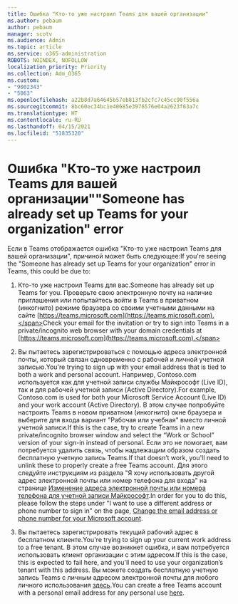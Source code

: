 ```yaml
---
title: Ошибка "Кто-то уже настроил Teams для вашей организации"
ms.author: pebaum
author: pebaum
manager: scotv
ms.audience: Admin
ms.topic: article
ms.service: o365-administration
ROBOTS: NOINDEX, NOFOLLOW
localization_priority: Priority
ms.collection: Adm_O365
ms.custom:
- "9002343"
- "5063"
ms.openlocfilehash: a22b8d7a64645b57eb813fb2cfc7c45cc90f556a
ms.sourcegitcommit: 8bc60ec34bc1e40685e3976576e04a2623f63a7c
ms.translationtype: HT
ms.contentlocale: ru-RU
ms.lasthandoff: 04/15/2021
ms.locfileid: "51835320"
---
```

# <a name="someone-has-already-set-up-teams-for-your-organization-error"></a><span data-ttu-id="800f7-102">Ошибка "Кто-то уже настроил Teams для вашей организации"</span><span class="sxs-lookup"><span data-stu-id="800f7-102">"Someone has already set up Teams for your organization" error</span></span>

<span data-ttu-id="800f7-103">Если в Teams отображается ошибка "Кто-то уже настроил Teams для вашей организации", причиной может быть следующее:</span><span class="sxs-lookup"><span data-stu-id="800f7-103">If you're seeing the "Someone has already set up Teams for your organization" error in Teams, this could be due to:</span></span>

1. <span data-ttu-id="800f7-104">Кто-то уже настроил Teams для вас.</span><span class="sxs-lookup"><span data-stu-id="800f7-104">Someone has already set up Teams for you.</span></span> <span data-ttu-id="800f7-105">Проверьте свою электронную почту на наличие приглашения или попытайтесь войти в Teams в приватном (инкогнито) режиме браузера со своими учетными данными на сайте [https://teams.microsoft.com](https://teams.microsoft.com).</span><span class="sxs-lookup"><span data-stu-id="800f7-105">Check your email for the invitation or try to sign into Teams in a private/incognito web browser with your domain credentials at [https://teams.microsoft.com](https://teams.microsoft.com).</span></span>

2. <span data-ttu-id="800f7-106">Вы пытаетесь зарегистрироваться с помощью адреса электронной почты, который связан одновременно с рабочей и личной учетной записью.</span><span class="sxs-lookup"><span data-stu-id="800f7-106">You're trying to sign up with your email address that is tied to both a work and personal account.</span></span> <span data-ttu-id="800f7-107">Например, Contoso.com используется как для учетной записи службы Майкрософт (Live ID), так и для рабочей учетной записи (Active Directory).</span><span class="sxs-lookup"><span data-stu-id="800f7-107">For example, Contoso.com is used for both your Microsoft Service Account (Live ID) and your work account (Active Directory).</span></span> <span data-ttu-id="800f7-108">В этом случае попробуйте настроить Teams в новом приватном (инкогнито) окне браузера и выберите для входа вариант "Рабочая или учебная" вместо личной учетной записи.</span><span class="sxs-lookup"><span data-stu-id="800f7-108">If this is the case, try to create Teams in a new private/incognito browser window and select the “Work or School” version of your sign-in instead of personal.</span></span> <span data-ttu-id="800f7-109">Если это не помогает, вам потребуется удалить связь, чтобы надлежащим образом создать бесплатную учетную запись Teams.</span><span class="sxs-lookup"><span data-stu-id="800f7-109">If that doesn’t work, you'll need to unlink these to properly create a free Teams account.</span></span> <span data-ttu-id="800f7-110">Для этого следуйте инструкциям из раздела "Я хочу использовать другой адрес электронной почты или номер телефона для входа" на странице [Изменение адреса электронной почты или номера телефона для учетной записи Майкрософт](https://support.microsoft.com/help/12407).</span><span class="sxs-lookup"><span data-stu-id="800f7-110">In order for you to do this, please follow the steps under "I want to use a different address or phone number to sign in" on the page, [Change the email address or phone number for your Microsoft account](https://support.microsoft.com/help/12407).</span></span>

3. <span data-ttu-id="800f7-111">Вы пытаетесь зарегистрировать текущий рабочий адрес в бесплатном клиенте.</span><span class="sxs-lookup"><span data-stu-id="800f7-111">You're trying to sign up your current work address to a free tenant.</span></span> <span data-ttu-id="800f7-112">В этом случае возникнет ошибка, и вам потребуется использовать клиент организации с этим адресом.</span><span class="sxs-lookup"><span data-stu-id="800f7-112">If this is the case, this is expected to fail here, and you'll need to use your organization’s tenant with this address.</span></span> <span data-ttu-id="800f7-113">Вы можете создать бесплатную учетную запись Teams с личным адресом электронной почты для любого личного использования [здесь](https://products.office.com/microsoft-teams/group-chat-software).</span><span class="sxs-lookup"><span data-stu-id="800f7-113">You can create a free Teams account with a personal email address for any personal use [here](https://products.office.com/microsoft-teams/group-chat-software).</span></span>
